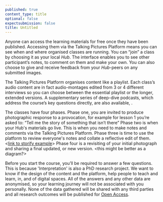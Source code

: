 ```yaml
---
published: true
content_type: title
optional: false
expectsubmission: false
title: Untitled
---
```

Anyone can access the learning materials for free once they have been published. Accessing them via the Talking Pictures Platform means you can see when and where organised classes are running. You can “join” a class by choosing it as your local _Hub_. The interface enables you to see other participant’s notes, to comment on them and make your own. You can also choose to give and receive feedback from your _Hub_-peers on any submitted images.
 
The Talking Pictures Platform organises content like a playlist. Each class’s audio content are in fact audio-montages edited from 3 or 4 different interviews so you can choose between the essential playlist or the longer, extended versions. A supplementary series of deep-dive podcasts, which address the course’s key questions directly, are also available, .
 
The classes have four phases. Phase one, you are invited to produce photographic response to a provocation, for example for lesson 1 you’re asked to: “Tell me the story of something that isn’t there”
Phase two is when your Hub's materials go live. This is when you need to make notes and comments via the Talking Pictures Platform.
Phase three is time to use the platform to review everyone's notes and collate a reflective edit of them.<[link to storify example](https://storify.com/Jonathan_Worth/photographer-ian-macdonald-by-jamie-macdonald)>
Phase four is a revisiting of your initial photograph and sharing a final updated, or new version.  <this might be better as a diagram?>
 
Before you start the course, you’ll be required to answer a few questions. This is because 'Interpretation' is also a PhD research project<link to ABOUT page>. We want to know if the design of the content and the platform, help people to teach and learn, in, and of digital spaces. All of the answers and any other data are anonymised, so your learning journey will not be associated with you personally.  None of the data gathered will be shared with any third parties and all research outcomes will be published for [Open Access](https://en.wikipedia.org/wiki/Open_access).
